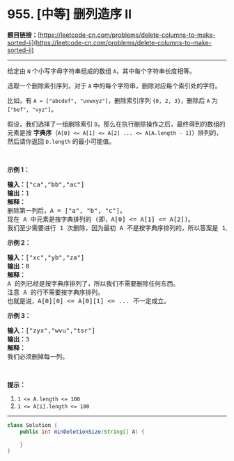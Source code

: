 # 955. [中等] 删列造序 II

**题目链接：**[https://leetcode-cn.com/problems/delete-columns-to-make-sorted-ii](https://leetcode-cn.com/problems/delete-columns-to-make-sorted-ii)

---

<div class="content__1Y2H">
 <div class="notranslate">
  <p>给定由&nbsp;<code>N</code>&nbsp;个小写字母字符串组成的数组&nbsp;<code>A</code>，其中每个字符串长度相等。</p> 
  <p>选取一个删除索引序列，对于&nbsp;<code>A</code>&nbsp;中的每个字符串，删除对应每个索引处的字符。</p> 
  <p>比如，有&nbsp;<code>A = ["abcdef", "uvwxyz"]</code>，删除索引序列&nbsp;<code>{0, 2, 3}</code>，删除后&nbsp;<code>A</code>&nbsp;为<code>["bef", "vyz"]</code>。</p> 
  <p>假设，我们选择了一组删除索引&nbsp;<code>D</code>，那么在执行删除操作之后，最终得到的数组的元素是按 <strong>字典序</strong>（<code>A[0] &lt;= A[1] &lt;= A[2] ... &lt;= A[A.length - 1]</code>）排列的，然后请你返回&nbsp;<code>D.length</code>&nbsp;的最小可能值。</p> 
  <p>&nbsp;</p> 
  <ol> 
  </ol> 
  <p><strong>示例 1：</strong></p> 
  <pre class="language-text"><strong>输入：</strong>["ca","bb","ac"]
<strong>输出：</strong>1
<strong>解释： </strong>
删除第一列后，A = ["a", "b", "c"]。
现在 A 中元素是按字典排列的 (即，A[0] &lt;= A[1] &lt;= A[2])。
我们至少需要进行 1 次删除，因为最初 A 不是按字典序排列的，所以答案是 1。
</pre> 
  <p><strong>示例 2：</strong></p> 
  <pre class="language-text"><strong>输入：</strong>["xc","yb","za"]
<strong>输出：</strong>0
<strong>解释：</strong>
A 的列已经是按字典序排列了，所以我们不需要删除任何东西。
注意 A 的行不需要按字典序排列。
也就是说，A[0][0] &lt;= A[0][1] &lt;= ... 不一定成立。
</pre> 
  <p><strong>示例 3：</strong></p> 
  <pre class="language-text"><strong>输入：</strong>["zyx","wvu","tsr"]
<strong>输出：</strong>3
<strong>解释：</strong>
我们必须删掉每一列。
</pre> 
  <p>&nbsp;</p> 
  <p><strong>提示：</strong></p> 
  <ol> 
   <li><code>1 &lt;= A.length &lt;= 100</code></li> 
   <li><code>1 &lt;= A[i].length &lt;= 100</code></li> 
  </ol> 
 </div>
</div>

---

```java
class Solution {
    public int minDeletionSize(String[] A) {
        
    }
}
```